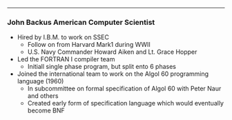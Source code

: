 
---

### John Backus American Computer Scientist

- Hired by I.B.M. to work on SSEC
  * Follow on from Harvard Mark1 during WWII
  * U.S. Navy Commander Howard Aiken and Lt. Grace Hopper
- Led the FORTRAN I compiler team
  * Initiall single phase program, but split ento 6 phases
- Joined the international team to work on the Algol 60 programming language (1960)
  * In subcommittee on formal specification of Algol 60 with Peter Naur and others
  * Created early  form of specification language which would eventually become BNF
